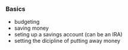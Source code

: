 ### Basics
- budgeting
- saving money
- seting up a savings account (can be an IRA)
- setting the dicipline of putting away money